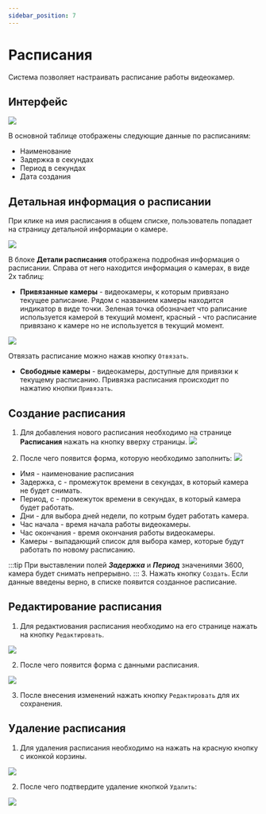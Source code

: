 ```yaml
---
sidebar_position: 7
---
```


# Расписания

Система позволяет настраивать расписание работы видеокамер. 

## Интерфейс

![](./imgs/schedules-ru.png)

В основной таблице отображены следующие данные по расписаниям:
- Наименование
- Задержка в секундах
- Период в секундах
- Дата создания

## Детальная информация о расписании

При клике на имя расписания в общем списке, пользователь попадает на страницу детальной информации о камере.

![](./imgs/schedule-details-ru.png)

В блоке **Детали расписания** отображена подробная информация о расписании. Справа от него находится информация о камерах, в виде 2х таблиц:
- **Привязанные камеры** - видеокамеры, к которым привязано текущее раписание. Рядом с названием камеры находится индикатор в виде точки. Зеленая точка обозначает что раписание используется камерой в текущий момент, красный - что расписание привязано к камере но не используется в текущий момент.

![](./imgs/schedule-cam-ind.png)

 Отвязать расписание можно нажав кнопку `Отвязать`.

- **Свободные камеры** - видеокамеры, доступные для привязки к текущему расписанию. Привязка расписания происходит по нажатию кнопки `Привязать`.



## Создание расписания

1. Для добавления нового расписания необходимо на странице **Расписания** нажать на кнопку вверху страницы.
![](./imgs/schedule-add-btn-ru.png)

2. После чего появится форма, которую необходимо заполнить:
![](./imgs/schedule-create-ru.png)

- Имя - наименование расписания
- Задержка, с - промежуток времени в секундах, в который камера не будет снимать.
- Период, с - промежуток времени в секундах, в который камера будет работать.
- Дни - для выбора дней недели, по котрым будет работать камера.
- Час начала - время начала работы видеокамеры.
- Час окончания - время окончания работы видеокамеры.
- Камеры - выпадающий список для выбора камер, которые будут работать по новому расписанию.

:::tip
При выставлении полей ***Задержка*** и ***Период*** значениями 3600, камера будет снимать непрерывно.
:::
3. Нажать кнопку `Создать`. Если данные введены верно, в списке появится созданное расписание.


## Редактирование расписания


1. Для редактиования расписания необходимо на его странице нажать на кнопку `Редактировать`.

![](./imgs/schedule-edit-ru.png)

2. После чего появится форма с данными расписания.

![](./imgs/schedule-edit-modal-ru.png)

3. После внесения изменений нажать кнопку `Редактировать` для их сохранения. 


## Удаление расписания


1. Для удаления расписания необходимо на нажать на красную кнопку с иконкой корзины.

![](./imgs/delete-trash.png)

2. После чего подтвердите удаление кнопкой `Удалить`:

![](./imgs/schedule-delete-ru.png)
